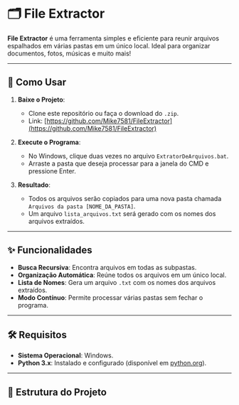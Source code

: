 # 🗂️ File Extractor

**File Extractor** é uma ferramenta simples e eficiente para reunir arquivos espalhados em várias pastas em um único local. Ideal para organizar documentos, fotos, músicas e muito mais!

---

## 🚀 Como Usar

1. **Baixe o Projeto**:
   - Clone este repositório ou faça o download do `.zip`.
   - Link: [https://github.com/Mike7581/FileExtractor](https://github.com/Mike7581/FileExtractor)

2. **Execute o Programa**:
   - No Windows, clique duas vezes no arquivo `ExtratorDeArquivos.bat`.
   - Arraste a pasta que deseja processar para a janela do CMD e pressione Enter.

3. **Resultado**:
   - Todos os arquivos serão copiados para uma nova pasta chamada `Arquivos da pasta [NOME_DA_PASTA]`.
   - Um arquivo `lista_arquivos.txt` será gerado com os nomes dos arquivos extraídos.

---

## ✨ Funcionalidades

- **Busca Recursiva**: Encontra arquivos em todas as subpastas.
- **Organização Automática**: Reúne todos os arquivos em um único local.
- **Lista de Nomes**: Gera um arquivo `.txt` com os nomes dos arquivos extraídos.
- **Modo Contínuo**: Permite processar várias pastas sem fechar o programa.

---

## 🛠️ Requisitos

- **Sistema Operacional**: Windows.
- **Python 3.x**: Instalado e configurado (disponível em [python.org](https://www.python.org)).

---

## 📁 Estrutura do Projeto
